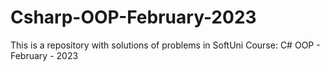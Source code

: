 # Csharp-OOP-February-2023
This is a repository with solutions of problems in SoftUni Course: C# OOP - February - 2023
